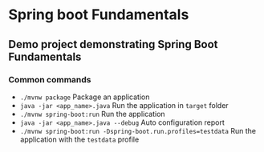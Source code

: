 # Spring boot Fundamentals
## Demo project demonstrating Spring Boot Fundamentals

### Common commands
- `./mvnw package` Package an application
- `java -jar <app_name>.java` Run the application in `target` folder
- `./mvnw spring-boot:run` Run the application
- `java -jar <app_name>.java --debug` Auto configuration report
- `./mvnw spring-boot:run -Dspring-boot.run.profiles=testdata` Run the application with the `testdata` profile